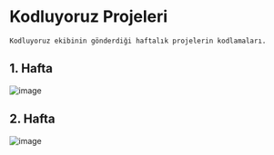 # Kodluyoruz Projeleri
```
Kodluyoruz ekibinin gönderdiği haftalık projelerin kodlamaları.
```

## 1. Hafta

![image](https://user-images.githubusercontent.com/62007900/154821237-d30bb23b-4835-48ad-bf0e-53a1861197b7.png)


## 2. Hafta

![image](https://user-images.githubusercontent.com/62007900/155898217-b5e67075-8a2e-4b9c-9fae-b16201dd38e9.png)


